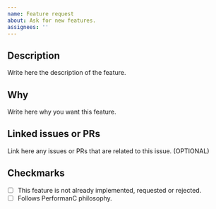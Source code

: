 ```yaml
---
name: Feature request
about: Ask for new features.
assignees: ''
---
```


## Description

Write here the description of the feature.

## Why

Write here why you want this feature.

## Linked issues or PRs

Link here any issues or PRs that are related to this issue. (OPTIONAL)

## Checkmarks

- [ ] This feature is not already implemented, requested or rejected.
- [ ] Follows PerformanC philosophy.
